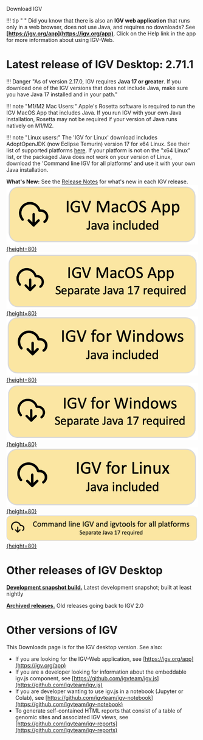 <!---
The page title should not go in the menu
-->
<p class="page-title"> Download IGV</p>

!!! tip " "
Did you know that there is also an **IGV web application** that runs only in a web browser, does not use Java, and
requires no downloads? See **[https://igv.org/app](https://igv.org/app)**. Click on the Help link in the app for more
information about using IGV-Web.

# Latest release of IGV Desktop: 2.71.1

!!! Danger "As of version 2.17.0, IGV requires **Java 17 or greater**. If you download one of the IGV versions that does not include Java, make sure you have Java 17 installed and in your path."

!!! note "M1/M2 Mac Users:"
Apple's Rosetta software is required to run the IGV MacOS App that includes Java. If you run IGV with your own Java
installation, Rosetta may not be required if your version of Java runs natively on M1/M2.

!!! note "Linux users:"
The 'IGV for Linux' download includes AdoptOpenJDK (now Eclipse Temurin) version 17 for x64 Linux. See their list of
supported platforms [here](https://adoptium.net/supported-platforms/). If your platform is not on the "x64 Linux" list,
or the packaged Java does not work on your version of Linux, download the 'Command line IGV for all platforms' and use
it with your own Java installation.

**What's New:** See the [Release Notes](ReleaseNotes/2.17.x.md) for what's new in each IGV release.  
[![MacApp with java](img/DownloadYMacWithJava.png){height=80}](https://data.broadinstitute.org/igv/projects/downloads/2.17/IGV_MacApp_2.71.1_WithJava.zip)
[![MacApp no java](img/DownloadYMacNoJava17.png){height=80}](https://data.broadinstitute.org/igv/projects/downloads/2.17/IGV_MacApp_2.71.1.zip)
<br>
[![Windows snapshot with java](img/DownloadYWindowsWithJava.png){height=80}](https://data.broadinstitute.org/igv/projects/downloads/2.17/IGV_Win_2.71.1-WithJava-installer.exe) [![Windows no java](img/DownloadYWindowsNoJava17.png){height=80}](https://data.broadinstitute.org/igv/projects/downloads/2.17/IGV_Win_2.71.1-installer.exe)
<br>
[![Linux with Java](img/DownloadYLinuxWithJava.png){height=80}](https://data.broadinstitute.org/igv/projects/downloads/2.17/IGV_Linux_2.71.1_WithJava.zip)
<br>
[![Command line no java](img/DownloadYCommandLineNoJava17.png){height=80}](https://data.broadinstitute.org/igv/projects/downloads/2.17/IGV_2.71.1.zip)

# Other releases of IGV Desktop

**[Development snapshot build.](DownloadSnapshot.md)** Latest development snapshot; built at least nightly

**[Archived releases.](https://data.broadinstitute.org/igv/projects/downloads/)** Old releases going back to IGV 2.0

# Other versions of IGV

This Downloads page is for the IGV desktop version. See also:

- If you are looking for the IGV-Web application, see [https://igv.org/app](https://igv.org/app)
- If you are a developer looking for information about the embeddable igv.js component,
  see [https://github.com/igvteam/igv.js](https://github.com/igvteam/igv.js)
- If you are developer wanting to use igv.js in a notebook (Jupyter or Colab),
  see [https://github.com/igvteam/igv-notebook](https://github.com/igvteam/igv-notebook)
- To generate self-contained HTML reports that consist of a table of genomic sites and associated IGV views,
  see [https://github.com/igvteam/igv-reports](https://github.com/igvteam/igv-reports)
